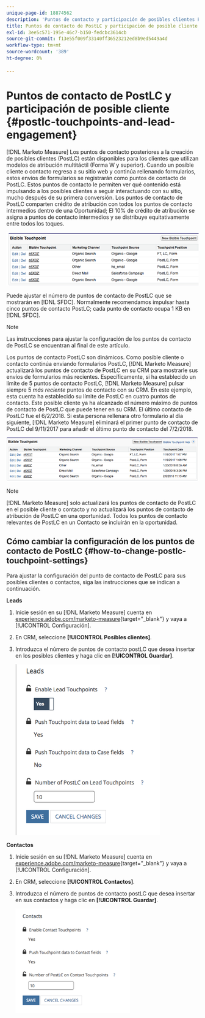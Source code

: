 ```yaml
---
unique-page-id: 18874562
description: 'Puntos de contacto y participación de posibles clientes PostLC: Marketo Measure: documentación del producto'
title: Puntos de contacto de PostLC y participación de posible cliente
exl-id: 3ee5c571-195e-46c7-b150-fedcbc3614cb
source-git-commit: f13e55f009f33140ff36523212ed8b9ed5449a4d
workflow-type: tm+mt
source-wordcount: '389'
ht-degree: 0%

---
```


# Puntos de contacto de PostLC y participación de posible cliente {#postlc-touchpoints-and-lead-engagement}

[!DNL Marketo Measure] Los puntos de contacto posteriores a la creación de posibles clientes (PostLC) están disponibles para los clientes que utilizan modelos de atribución multitáctil (Forma W y superior). Cuando un posible cliente o contacto regresa a su sitio web y continúa rellenando formularios, estos envíos de formularios se registrarán como puntos de contacto de PostLC. Estos puntos de contacto le permiten ver qué contenido está impulsando a los posibles clientes a seguir interactuando con su sitio, mucho después de su primera conversión. Los puntos de contacto de PostLC comparten crédito de atribución con todos los puntos de contacto intermedios dentro de una Oportunidad; El 10% de crédito de atribución se asigna a puntos de contacto intermedios y se distribuye equitativamente entre todos los toques.

![](assets/1.png)

Puede ajustar el número de puntos de contacto de PostLC que se mostrarán en [!DNL SFDC]. Normalmente recomendamos impulsar hasta cinco puntos de contacto PostLC; cada punto de contacto ocupa 1 KB en [!DNL SFDC].

>[!NOTE]
>
>Las instrucciones para ajustar la configuración de los puntos de contacto de PostLC se encuentran al final de este artículo.

Los puntos de contacto PostLC son dinámicos. Como posible cliente o contacto continúa enviando formularios PostLC, [!DNL Marketo Measure] actualizará los puntos de contacto de PostLC en su CRM para mostrarle sus envíos de formularios más recientes. Específicamente, si ha establecido un límite de 5 puntos de contacto PostLC, [!DNL Marketo Measure] pulsar siempre 5 _más reciente_ puntos de contacto con su CRM.  En este ejemplo, esta cuenta ha establecido su límite de PostLC en cuatro puntos de contacto. Este posible cliente ya ha alcanzado el número máximo de puntos de contacto de PostLC que puede tener en su CRM. El último contacto de PostLC fue el 6/2/2018. Si esta persona rellenara otro formulario al día siguiente, [!DNL Marketo Measure] eliminará el primer punto de contacto de PostLC del 9/11/2017 para añadir el último punto de contacto del 7/2/2018.

![](assets/2.png)

>[!NOTE]
>
>[!DNL Marketo Measure] solo actualizará los puntos de contacto de PostLC en el posible cliente o contacto y no actualizará los puntos de contacto de atribución de PostLC en una oportunidad. Todos los puntos de contacto relevantes de PostLC en un Contacto se incluirán en la oportunidad.

## Cómo cambiar la configuración de los puntos de contacto de PostLC {#how-to-change-postlc-touchpoint-settings}

Para ajustar la configuración del punto de contacto de PostLC para sus posibles clientes o contactos, siga las instrucciones que se indican a continuación.

**Leads**

1. Inicie sesión en su [!DNL Marketo Measure] cuenta en [experience.adobe.com/marketo-measure](https://experience.adobe.com/marketo-measure){target="_blank"} y vaya a [!UICONTROL Configuración].

1. En CRM, seleccione **[!UICONTROL Posibles clientes]**.

1. Introduzca el número de puntos de contacto postLC que desea insertar en los posibles clientes y haga clic en **[!UICONTROL Guardar]**.

   ![](assets/3.png)

**Contactos**

1. Inicie sesión en su [!DNL Marketo Measure] cuenta en [experience.adobe.com/marketo-measure](https://experience.adobe.com/marketo-measure){target="_blank"} y vaya a [!UICONTROL Configuración].

1. En CRM, seleccione **[!UICONTROL Contactos]**.

1. Introduzca el número de puntos de contacto postLC que desea insertar en sus contactos y haga clic en **[!UICONTROL Guardar]**.

   ![](assets/4.png)
